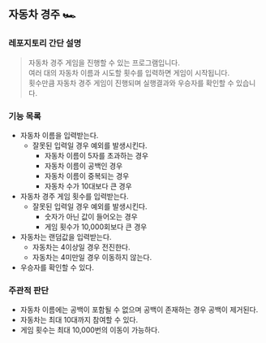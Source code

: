 ## 자동차 경주 🏎️

### 레포지토리 간단 설명

> 자동차 경주 게임을 진행할 수 있는 프로그램입니다.  
> 여러 대의 자동차 이름과 시도할 횟수를 입력하면 게임이 시작됩니다.  
> 횟수만큼 자동차 경주 게임이 진행되며 실행결과와 우승자를 확인할 수 있습니다.

### 기능 목록

- 자동차 이름을 입력받는다.
  - 잘못된 입력일 경우 예외를 발생시킨다.
    - 자동차 이름이 5자를 초과하는 경우
    - 자동차 이름이 공백인 경우
    - 자동차 이름이 중복되는 경우
    - 자동차 수가 10대보다 큰 경우 
- 자동차 경주 게임 횟수를 입력받는다.
  - 잘못된 입력일 경우 예외를 발생시킨다.
    - 숫자가 아닌 값이 들어오는 경우
    - 게임 횟수가 10,000회보다 큰 경우
- 자동차는 랜덤값을 입력받는다.
    - 자동차는 4이상일 경우 전진한다.
    - 자동차는 4미만일 경우 이동하지 않는다.
- 우승자를 확인할 수 있다.

### 주관적 판단 

- 자동차 이름에는 공백이 포함될 수 없으며 공백이 존재하는 경우 공백이 제거된다.
- 자동차는 최대 10대까지 참여할 수 있다.
- 게임 횟수는 최대 10,000번의 이동이 가능하다.